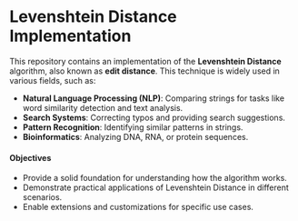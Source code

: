 # **Levenshtein Distance Implementation**
This repository contains an implementation of the **Levenshtein Distance** algorithm, also known as **edit distance**. This technique is widely used in various fields, such as:

- **Natural Language Processing (NLP)**: Comparing strings for tasks like word similarity detection and text analysis.
- **Search Systems**: Correcting typos and providing search suggestions.
- **Pattern Recognition**: Identifying similar patterns in strings.
- **Bioinformatics**: Analyzing DNA, RNA, or protein sequences.


#### **Objectives**
- Provide a solid foundation for understanding how the algorithm works.
- Demonstrate practical applications of Levenshtein Distance in different scenarios.
- Enable extensions and customizations for specific use cases.
